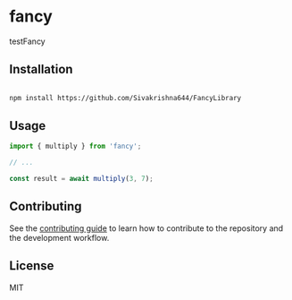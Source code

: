 # fancy

testFancy

## Installation

```sh

npm install https://github.com/Sivakrishna644/FancyLibrary
```

## Usage

```js
import { multiply } from 'fancy';

// ...

const result = await multiply(3, 7);
```

## Contributing

See the [contributing guide](CONTRIBUTING.md) to learn how to contribute to the repository and the development workflow.

## License

MIT

